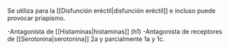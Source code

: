 Se utiliza para la [[Disfunción eréctil|disfunción eréctil]] e incluso puede provocar priapismo.

-Antagonista de [[Histaminas|histaminas]] (h1)
-Antagonista de receptores de [[Serotonina|serotonina]] 2a y parcialmente 1a y 1c.